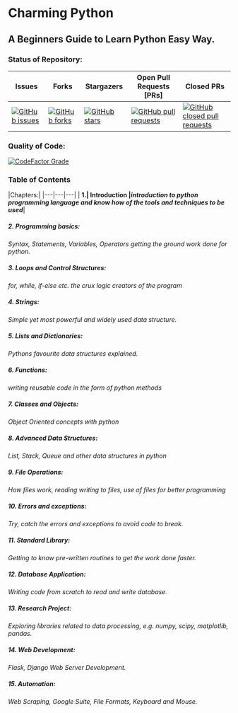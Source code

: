 # Charming Python
## A Beginners Guide to Learn Python Easy Way.

### Status of Repository:

|Issues|Forks|Stargazers|Open Pull Requests [PRs]|Closed PRs|
|---|---|---|---|---|
|[![GitHub issues](https://img.shields.io/github/issues/ramlaxman/CharmingPython?style=social)](https://github.com/ramlaxman/CharmingPython/issues)|[![GitHub forks](https://img.shields.io/github/forks/ramlaxman/CharmingPython?style=social)](https://github.com/ramlaxman/CharmingPython/network)|[![GitHub stars](https://img.shields.io/github/stars/ramlaxman/charmingpython?style=social)](https://github.com/ramlaxman/charmingpython/stargazers)|[![GitHub pull requests](https://img.shields.io/github/issues-pr/ramlaxman/charmingpython?style=social)](https://github.com/ramlaxman/CharmingPython/pulls)|[![GitHub closed pull requests](https://img.shields.io/github/issues-pr-closed/ramlaxman/charmingpython?style=social)](https://github.com/ramlaxman/CharmingPython/pulls)|

### Quality of Code:
[![CodeFactor Grade](https://img.shields.io/codefactor/grade/github/ramlaxman/charmingpython/master)](https://github.com/ramlaxman/CharmingPython)

### Table of Contents  

|Chapters:|
|---|---|---|
| **1.| Introduction |_introduction to python programming language and know how of the tools and techniques to be used_**|

##### 2. Programming basics:
_Syntax, Statements, Variables, Operators getting the ground work done for python._
##### 3. Loops and Control Structures:
_for, while, if-else etc. the crux logic creators of the program_
##### 4. Strings:
_Simple yet most powerful and widely used data structure._
##### 5. Lists and Dictionaries:
_Pythons favourite data structures explained._
##### 6. Functions:
_writing reusable code in the form of python methods_
##### 7. Classes and Objects:
_Object Oriented concepts with python_
##### 8. Advanced Data Structures:
_List, Stack, Queue and other data structures in python_
##### 9. File Operations:
_How files work, reading writing to files, use of files for better programming_
##### 10. Errors and exceptions:
_Try, catch the errors and exceptions to avoid code to break._
##### 11. Standard Library:
_Getting to know pre-written routines to get the work done faster._
##### 12. Database Application:
_Writing code from scratch to read and write database._
##### 13. Research Project:
_Exploring libraries related to data processing, e.g. numpy, scipy, matplotlib, pandas._
##### 14. Web Development:
_Flask, Django Web Server Development._
##### 15. Automation:
_Web Scraping, Google Suite, File Formats, Keyboard and Mouse._

